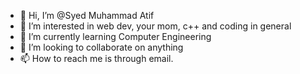 - 👋 Hi, I’m @Syed Muhammad Atif
- 👀 I’m interested in web dev, your mom, c++ and coding in general
- 🌱 I’m currently learning Computer Engineering
- 💞️ I’m looking to collaborate on anything
- 📫 How to reach me is through email.

<!---
bsce22030/bsce22030 is a ✨ special ✨ repository because its `README.md` (this file) appears on your GitHub profile.
You can click the Preview link to take a look at your changes.
--->
